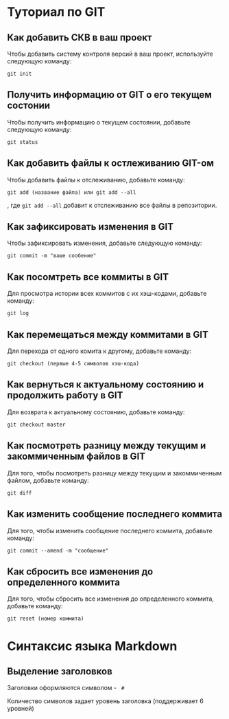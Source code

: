 # Туториал по GIT
## Как добавить СКВ в ваш проект

Чтобы добавить систему контроля версий в ваш проект, используйте следующую команду:

```
git init
```
## Получить информацию от GIT о его текущем состонии
Чтобы получить информацию о текущем состоянии, добавьте следующую команду:
```
git status
```
## Как добавить файлы к остлеживанию GIT-ом
Чтобы добавить файлы к отслеживанию, добавьте команду:
```
git add (название файла) или git add --all
```
, где  ```git add --all``` добавит к отслеживанию все файлы в репозитории.
## Как зафиксировать изменения в GIT

Чтобы зафиксировать изменения, добавьте следующую команду:

```
git commit -m "ваше сообение"
```
## Как посомтреть все коммиты в GIT
Для просмотра истории всех коммитов с их хэш-кодами, добавьте команду:
```
git log
```
## Как перемещаться между коммитами в GIT
Для перехода от одного комита к другому, добавьте команду:
```
git checkout (первые 4-5 символов хэш-кода)
```
## Как вернуться к актуальному состоянию и продолжить работу в GIT
Для возврата к актуальному состоянию, добавьте команду:
```
git checkout master
```
## Как посмотреть разницу между текущим и закоммиченным файлов в GIT
Для того, чтобы посмотреть разницу между текущим и закоммиченным файлом, добавьте команду:
```
git diff
```
## Как изменить сообщение последнего коммита
Для того, чтобы изменить сообщение последнего коммита, добавьте команду:
```
git commit --amend -m "сообщение"
```
## Как сбросить все изменения до определенного коммита
Для того, чтобы сбросить все изменения до определенного коммита, добавьте команду:
```
git reset (номер коммита)
```

# Синтаксис языка Markdown

## Выделение заголовков
Заголовки оформляются символом - ``` #```

Количество символов задает уровень заголовка (поддерживает 6 уровней)